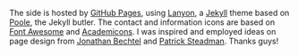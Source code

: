 The side is hosted by [GitHub Pages](http://github.io), using [Lanyon](https://github.com/poole/lanyon), a [Jekyll](http://jekyllrb.com) theme based on [Poole](http://getpoole.com), the Jekyll butler. The contact and information icons are based on [Font Awesome](http://fontawesome.io/) and [Academicons](https://github.com/jpswalsh/academicons). I was inspired and employed ideas on page design from [Jonathan Bechtel](http://patricksteadman.ca/2014/08/04/lanyonsetup/) and [Patrick Steadman](http://patricksteadman.ca/2014/08/04/lanyonsetup/). Thanks guys!
